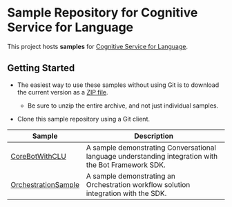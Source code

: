 # Sample Repository for Cognitive Service for Language

This project hosts **samples** for [Cognitive Service for Language](https://docs.microsoft.com/en-us/azure/cognitive-services/language-service/).

## Getting Started

* The easiest way to use these samples without using Git is to download the current version as a [ZIP file](https://github.com/Azure-Samples/cognitive-service-language-samples/archive/main.zip).

  * Be sure to unzip the entire archive, and not just individual samples.

* Clone this sample repository using a Git client.


| Sample | Description |
| ---------- | -------- | 
| [CoreBotWithCLU](https://github.com/Azure-Samples/cognitive-service-language-samples/tree/main/CoreBotWithCLU) | A sample demonstrating Conversational language understanding integration with the Bot Framework SDK. |
| [OrchestrationSample]() | A sample demonstrating an Orchestration workflow solution integration with the SDK.  |
